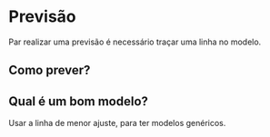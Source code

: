 # Previsão

Par realizar uma previsão é necessário traçar uma linha no modelo.

## Como prever?

## Qual é um bom modelo?

Usar a linha de menor ajuste, para ter modelos genéricos.

